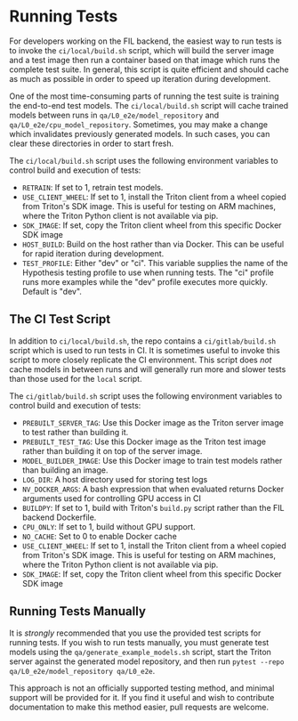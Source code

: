 <!--
# Copyright (c) 2020-2022, NVIDIA CORPORATION. All rights reserved.
#
# Redistribution and use in source and binary forms, with or without
# modification, are permitted provided that the following conditions
# are met:
#  * Redistributions of source code must retain the above copyright
#    notice, this list of conditions and the following disclaimer.
#  * Redistributions in binary form must reproduce the above copyright
#    notice, this list of conditions and the following disclaimer in the
#    documentation and/or other materials provided with the distribution.
#  * Neither the name of NVIDIA CORPORATION nor the names of its
#    contributors may be used to endorse or promote products derived
#    from this software without specific prior written permission.
#
# THIS SOFTWARE IS PROVIDED BY THE COPYRIGHT HOLDERS ``AS IS'' AND ANY
# EXPRESS OR IMPLIED WARRANTIES, INCLUDING, BUT NOT LIMITED TO, THE
# IMPLIED WARRANTIES OF MERCHANTABILITY AND FITNESS FOR A PARTICULAR
# PURPOSE ARE DISCLAIMED.  IN NO EVENT SHALL THE COPYRIGHT OWNER OR
# CONTRIBUTORS BE LIABLE FOR ANY DIRECT, INDIRECT, INCIDENTAL, SPECIAL,
# EXEMPLARY, OR CONSEQUENTIAL DAMAGES (INCLUDING, BUT NOT LIMITED TO,
# PROCUREMENT OF SUBSTITUTE GOODS OR SERVICES; LOSS OF USE, DATA, OR
# PROFITS; OR BUSINESS INTERRUPTION) HOWEVER CAUSED AND ON ANY THEORY
# OF LIABILITY, WHETHER IN CONTRACT, STRICT LIABILITY, OR TORT
# (INCLUDING NEGLIGENCE OR OTHERWISE) ARISING IN ANY WAY OUT OF THE USE
# OF THIS SOFTWARE, EVEN IF ADVISED OF THE POSSIBILITY OF SUCH DAMAGE.
-->

# Running Tests

For developers working on the FIL backend, the easiest way to run tests is to
invoke the `ci/local/build.sh` script, which will build the server image
and a test image then run a container based on that image which runs the
complete test suite. In general, this script is quite efficient and should cache as much as possible in order to speed up iteration during development.

One of the most time-consuming parts of running the test suite is
training the end-to-end test models. The `ci/local/build.sh` script will
cache trained models between runs in `qa/L0_e2e/model_repository` and
`qa/L0_e2e/cpu_model_repository`. Sometimes, you may make a change which
invalidates previously generated models. In such cases, you can clear these
directories in order to start fresh.

The `ci/local/build.sh` script uses the following environment variables to
control build and execution of tests:

- `RETRAIN`: If set to 1, retrain test models.
- `USE_CLIENT_WHEEL`: If set to 1, install the Triton client from a wheel
  copied from Triton's SDK image. This is useful for testing on ARM
  machines, where the Triton Python client is not available via pip.
- `SDK_IMAGE`: If set, copy the Triton client wheel from this specific Docker
  SDK image
- `HOST_BUILD`: Build on the host rather than via Docker. This can be useful
  for rapid iteration during development.
- `TEST_PROFILE`: Either "dev" or "ci". This variable supplies the name of the
  Hypothesis testing profile to use when running tests. The "ci" profile
  runs more examples while the "dev" profile executes more quickly. Default
  is "dev".

## The CI Test Script
In addition to `ci/local/build.sh`, the repo contains a
`ci/gitlab/build.sh` script which is used to run tests in CI. It is
sometimes useful to invoke this script to more closely replicate the CI
environment. This script does *not* cache models in between runs and will
generally run more and slower tests than those used for the `local` script.

The `ci/gitlab/build.sh` script uses the following environment variables
to control build and execution of tests:

- `PREBUILT_SERVER_TAG`: Use this Docker image as the Triton server image
  to test rather than building it.
- `PREBUILT_TEST_TAG`: Use this Docker image as the Triton test image rather
  than building it on top of the server image.
- `MODEL_BUILDER_IMAGE`: Use this Docker image to train test models rather
  than building an image.
- `LOG_DIR`: A host directory used for storing test logs
- `NV_DOCKER_ARGS`: A bash expression that when evaluated returns Docker
  arguments used for controlling GPU access in CI
- `BUILDPY`: If set to 1, build with Triton's `build.py` script rather than
  the FIL backend Dockerfile.
- `CPU_ONLY`: If set to 1, build without GPU support.
- `NO_CACHE`: Set to 0 to enable Docker cache
- `USE_CLIENT_WHEEL`: If set to 1, install the Triton client from a wheel
  copied from Triton's SDK image. This is useful for testing on ARM
  machines, where the Triton Python client is not available via pip.
- `SDK_IMAGE`: If set, copy the Triton client wheel from this specific Docker
  SDK image

## Running Tests Manually
It is *strongly* recommended that you use the provided test scripts for running
tests. If you wish to run tests manually, you must generate test models using
the `qa/generate_example_models.sh` script, start the Triton server against
the generated model repository, and then run `pytest --repo qa/L0_e2e/model_repository qa/L0_e2e`.

This approach is not an officially supported testing method, and minimal
support will be provided for it. If you find it useful and wish to
contribute documentation to make this method easier, pull requests are
welcome.

